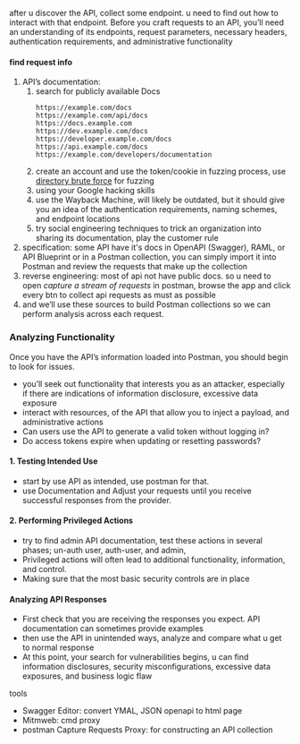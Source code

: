 after u discover the API, collect some endpoint. u need to find out how to interact with that endpoint.
Before you craft requests to an API, you’ll need an understanding of its endpoints, request parameters, necessary headers, authentication requirements, and administrative functionality
#### find request info
1. API’s documentation:  
	1. search for publicly available Docs
		```links
		https://example.com/docs 
		https://example.com/api/docs 
		https://docs.example.com 
		https://dev.example.com/docs 
		https://developer.example.com/docs 
		https://api.example.com/docs 
		https://example.com/developers/documentation
		```
	2. create an account and use the token/cookie in fuzzing process, use [directory brute force](https://github.com/hAPI-hacker/Hacking-APIs) for fuzzing
	3. using your Google hacking skills
	4. use the Wayback Machine, will likely be outdated, but it should give you an idea of the authentication requirements, naming schemes, and endpoint locations
	5. try social engineering techniques to trick an organization into sharing its documentation, play the customer rule
2. specification: some API have it's docs in OpenAPI (Swagger), RAML, or API Blueprint or in a Postman collection, you can simply import it into Postman and review the requests that make up the collection 
3. reverse engineering: most of api not have public docs. so u need to open *capture a stream of requests* in postman, browse the app and click every btn to collect api requests as must as possible  
4. and we’ll use these sources to build Postman collections so we can perform analysis across each request.
### Analyzing Functionality
Once you have the API’s information loaded into Postman, you should begin to look for issues.
- you’ll seek out functionality that interests you as an attacker, especially if there are indications of information disclosure, excessive data exposure
- interact with resources, of the API that allow you to inject a payload, and administrative actions
- Can users use the API to generate a valid token without logging in?
- Do access tokens expire when updating or resetting passwords?
#### 1. Testing Intended Use
- start by use API as intended, use postman for that.
- use Documentation and Adjust your requests until you receive successful responses from the provider.
#### 2. Performing Privileged Actions
- try to find admin API documentation, test these actions in several phases; un-auth user, auth-user, and admin, 
- Privileged actions will often lead to additional functionality, information, and control.
- Making sure that the most basic security controls are in place 
#### Analyzing API Responses
- First check that you are receiving the responses you expect. API documentation can sometimes provide examples 
- then use the API in unintended ways, analyze and compare what u get to normal response
- At this point, your search for vulnerabilities begins, u can find information disclosures, security misconfigurations, excessive data exposures, and business logic flaw



tools 
- Swagger Editor: convert YMAL, JSON openapi to html page
- Mitmweb: cmd proxy
- postman Capture Requests Proxy: for constructing an API collection